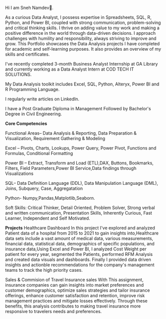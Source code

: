 Hi I am Sneh Namdev👋.

As a curious Data Analyst, I possess expertise in Spreadsheets, SQL, R, Python, and Power BI, coupled with strong communication, problem-solving and critical thinking skills. I thrive on adding value to my work and making a positive difference in the world through data-driven decisions. I approach challenges with humility and responsibility, always striving to improve and grow. This Portfolio showcases the Data Analysis projects I have completed for academic and self-learning purposes. It also provides an overview of my skills and certificates.

I've recently completed 3-month Business Analyst Internship at GA Library and currently working as a Data Analyst Intern at COD TECH IT SOLUTIONS.

My Data Analysis toolkit includes Excel, SQL, Python, Alteryx, Power BI and R Programming Language.

I regularly write articles on LinkedIn.

I have a Post Graduate Diploma in Management Followed by Bachelor's Degree in Civil Engineering.

**Core Competencies**

Functional Areas– Data Analysis & Reporting, Data Preparation & Visualization, Requirement Gathering & Modeling 

Excel – Pivots, Charts, Lookups, Power Query, Power Pivot, Functions and Formulas, Conditional Formatting

Power BI – Extract, Transform and Load (ETL),DAX, Buttons, Bookmarks, Filters, Field Parameters,Power BI Service,Data findings through Visualizations

SQL– Data Definition Language (DDL), Data Manipulation Language (DML), Joins, Subquery, Case, Aggregatation   

Python- Numpy,Pandas,Matplotlib,Seaborn.

Soft Skills: Critical Thinker, Detail Oriented, Problem Solver, Strong verbal and written communication, Presentation Skills, Inherently Curious, Fast Learner, Independent and Self Motivated.



**Projects**
Healthcare Dashboard
In this project I've explored and analyzed Patient data of a hospital from 2015 to 2021 to gain insights into,Healthcare data sets include a vast amount of medical data, various measurements, financial data, statistical data, demographics of specific populations, and insurance data,Using Excel and Power BI, I analyzed Cost Weight per patient for every year, segmented the Patients, performed RFM Analysis and created data visuals and dashboards. Finally I provided data driven insights and actionble recommendations for the company's management teams to track the high priority cases.

Sales & Commision of Travel Insurance sales
With This assignment, insurance companies can gain insights into market preferences and customer demographics, optimize sales strategies and tailor insurance offerings, enhance customer satisfaction and retention, improve risk management practices and mitigate losses effectively. Through these benefits, this analysis contributes to making travel insurance more responsive to travelers needs and preferences.
